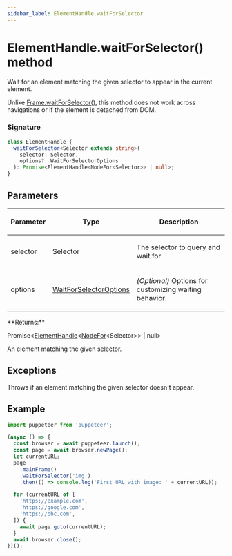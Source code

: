 ```yaml
---
sidebar_label: ElementHandle.waitForSelector
---
```


# ElementHandle.waitForSelector() method

Wait for an element matching the given selector to appear in the current element.

Unlike [Frame.waitForSelector()](./puppeteer.frame.waitforselector.md), this method does not work across navigations or if the element is detached from DOM.

### Signature

```typescript
class ElementHandle {
  waitForSelector<Selector extends string>(
    selector: Selector,
    options?: WaitForSelectorOptions
  ): Promise<ElementHandle<NodeFor<Selector>> | null>;
}
```

## Parameters

<table><thead><tr><th>

Parameter

</th><th>

Type

</th><th>

Description

</th></tr></thead>
<tbody><tr><td>

selector

</td><td>

Selector

</td><td>

The selector to query and wait for.

</td></tr>
<tr><td>

options

</td><td>

[WaitForSelectorOptions](./puppeteer.waitforselectoroptions.md)

</td><td>

_(Optional)_ Options for customizing waiting behavior.

</td></tr>
</tbody></table>
**Returns:**

Promise&lt;[ElementHandle](./puppeteer.elementhandle.md)&lt;[NodeFor](./puppeteer.nodefor.md)&lt;Selector&gt;&gt; \| null&gt;

An element matching the given selector.

## Exceptions

Throws if an element matching the given selector doesn't appear.

## Example

```ts
import puppeteer from 'puppeteer';

(async () => {
  const browser = await puppeteer.launch();
  const page = await browser.newPage();
  let currentURL;
  page
    .mainFrame()
    .waitForSelector('img')
    .then(() => console.log('First URL with image: ' + currentURL));

  for (currentURL of [
    'https://example.com',
    'https://google.com',
    'https://bbc.com',
  ]) {
    await page.goto(currentURL);
  }
  await browser.close();
})();
```

